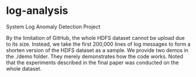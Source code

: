 # log-analysis
System Log Anomaly Detection Project

By the limitation of GitHub, the whole HDFS dataset cannot be upload due to its size. Instead, we take the first 200,000 lines of
log messages to form a shorten version of the HDFS dataset as a sample. We provide two demos in the ./demo folder. They merely
demonstrates how the code works. Noted that the experiments described in the final paper was conducted on the whole dataset.
